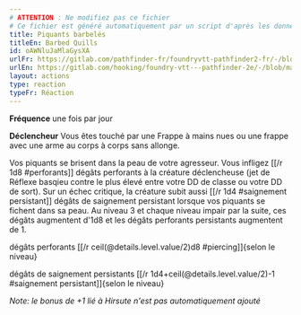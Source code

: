 ```yaml
---
# ATTENTION : Ne modifiez pas ce fichier
# Ce fichier est généré automatiquement par un script d'après les données du module Foundry VTT officiel et de sa traduction
title: Piquants barbelés
titleEn: Barbed Quills
id: oAWNluJaMlaGysXA
urlFr: https://gitlab.com/pathfinder-fr/foundryvtt-pathfinder2-fr/-/blob/master/data/actions/oAWNluJaMlaGysXA.htm
urlEn: https://gitlab.com/hooking/foundry-vtt---pathfinder-2e/-/blob/master/packs/data/actions.db/barbed-quills.json
layout: actions
type: reaction
typeFr: Réaction
---
```

**Fréquence** une fois par jour

**Déclencheur** Vous êtes touché par une Frappe à mains nues ou une frappe avec une arme au corps à corps sans allonge.

Vos piquants se brisent dans la peau de votre agresseur. Vous infligez [[/r 1d8 #perforants]] dégâts perforants à la créature déclencheuse (jet de Réflexe basqieu contre le plus élevé entre votre DD de classe ou votre DD de sort). Sur un échec critique, la créature subit aussi [[/r 1d4 #saignement persistant]] dégâts de saignement persistant lorsque vos piquants se fichent dans sa peau. Au niveau 3 et chaque niveau impair par la suite, ces dégâts augmentent d'1d8 et les dégâts perforants persistants augmentent de 1.

dégâts perforants [[/r ceil(@details.level.value/2)d8 #piercing]]{selon le niveau}

dégâts de saignement persistants [[/r 1d4+ceil(@details.level.value/2)-1 #saignement persistant]]{selon le niveau}

*Note: le bonus de +1 lié à Hirsute n'est pas automatiquement ajouté*
